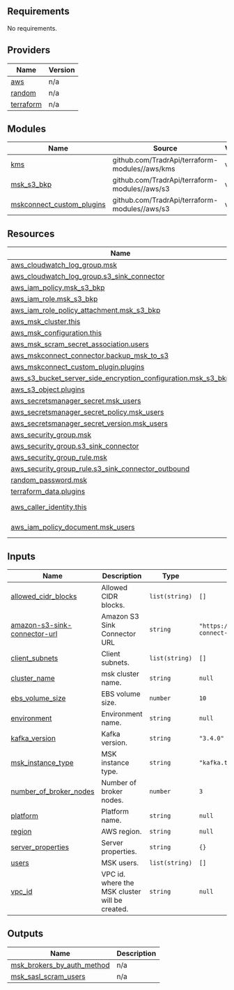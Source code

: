 <!-- BEGIN_TF_DOCS -->
## Requirements

No requirements.

## Providers

| Name | Version |
|------|---------|
| <a name="provider_aws"></a> [aws](#provider\_aws) | n/a |
| <a name="provider_random"></a> [random](#provider\_random) | n/a |
| <a name="provider_terraform"></a> [terraform](#provider\_terraform) | n/a |

## Modules

| Name | Source | Version |
|------|--------|---------|
| <a name="module_kms"></a> [kms](#module\_kms) | github.com/TradrApi/terraform-modules//aws/kms | v1 |
| <a name="module_msk_s3_bkp"></a> [msk\_s3\_bkp](#module\_msk\_s3\_bkp) | github.com/TradrApi/terraform-modules//aws/s3 | v1 |
| <a name="module_mskconnect_custom_plugins"></a> [mskconnect\_custom\_plugins](#module\_mskconnect\_custom\_plugins) | github.com/TradrApi/terraform-modules//aws/s3 | v1 |

## Resources

| Name | Type |
|------|------|
| [aws_cloudwatch_log_group.msk](https://registry.terraform.io/providers/hashicorp/aws/latest/docs/resources/cloudwatch_log_group) | resource |
| [aws_cloudwatch_log_group.s3_sink_connector](https://registry.terraform.io/providers/hashicorp/aws/latest/docs/resources/cloudwatch_log_group) | resource |
| [aws_iam_policy.msk_s3_bkp](https://registry.terraform.io/providers/hashicorp/aws/latest/docs/resources/iam_policy) | resource |
| [aws_iam_role.msk_s3_bkp](https://registry.terraform.io/providers/hashicorp/aws/latest/docs/resources/iam_role) | resource |
| [aws_iam_role_policy_attachment.msk_s3_bkp](https://registry.terraform.io/providers/hashicorp/aws/latest/docs/resources/iam_role_policy_attachment) | resource |
| [aws_msk_cluster.this](https://registry.terraform.io/providers/hashicorp/aws/latest/docs/resources/msk_cluster) | resource |
| [aws_msk_configuration.this](https://registry.terraform.io/providers/hashicorp/aws/latest/docs/resources/msk_configuration) | resource |
| [aws_msk_scram_secret_association.users](https://registry.terraform.io/providers/hashicorp/aws/latest/docs/resources/msk_scram_secret_association) | resource |
| [aws_mskconnect_connector.backup_msk_to_s3](https://registry.terraform.io/providers/hashicorp/aws/latest/docs/resources/mskconnect_connector) | resource |
| [aws_mskconnect_custom_plugin.plugins](https://registry.terraform.io/providers/hashicorp/aws/latest/docs/resources/mskconnect_custom_plugin) | resource |
| [aws_s3_bucket_server_side_encryption_configuration.msk_s3_bkp](https://registry.terraform.io/providers/hashicorp/aws/latest/docs/resources/s3_bucket_server_side_encryption_configuration) | resource |
| [aws_s3_object.plugins](https://registry.terraform.io/providers/hashicorp/aws/latest/docs/resources/s3_object) | resource |
| [aws_secretsmanager_secret.msk_users](https://registry.terraform.io/providers/hashicorp/aws/latest/docs/resources/secretsmanager_secret) | resource |
| [aws_secretsmanager_secret_policy.msk_users](https://registry.terraform.io/providers/hashicorp/aws/latest/docs/resources/secretsmanager_secret_policy) | resource |
| [aws_secretsmanager_secret_version.msk_users](https://registry.terraform.io/providers/hashicorp/aws/latest/docs/resources/secretsmanager_secret_version) | resource |
| [aws_security_group.msk](https://registry.terraform.io/providers/hashicorp/aws/latest/docs/resources/security_group) | resource |
| [aws_security_group.s3_sink_connector](https://registry.terraform.io/providers/hashicorp/aws/latest/docs/resources/security_group) | resource |
| [aws_security_group_rule.msk](https://registry.terraform.io/providers/hashicorp/aws/latest/docs/resources/security_group_rule) | resource |
| [aws_security_group_rule.s3_sink_connector_outbound](https://registry.terraform.io/providers/hashicorp/aws/latest/docs/resources/security_group_rule) | resource |
| [random_password.msk](https://registry.terraform.io/providers/hashicorp/random/latest/docs/resources/password) | resource |
| [terraform_data.plugins](https://registry.terraform.io/providers/hashicorp/terraform/latest/docs/resources/data) | resource |
| [aws_caller_identity.this](https://registry.terraform.io/providers/hashicorp/aws/latest/docs/data-sources/caller_identity) | data source |
| [aws_iam_policy_document.msk_users](https://registry.terraform.io/providers/hashicorp/aws/latest/docs/data-sources/iam_policy_document) | data source |

## Inputs

| Name | Description | Type | Default | Required |
|------|-------------|------|---------|:--------:|
| <a name="input_allowed_cidr_blocks"></a> [allowed\_cidr\_blocks](#input\_allowed\_cidr\_blocks) | Allowed CIDR blocks. | `list(string)` | `[]` | no |
| <a name="input_amazon-s3-sink-connector-url"></a> [amazon-s3-sink-connector-url](#input\_amazon-s3-sink-connector-url) | Amazon S3 Sink Connector URL | `string` | `"https://d2p6pa21dvn84.cloudfront.net/api/plugins/confluentinc/kafka-connect-s3/versions/10.5.2/confluentinc-kafka-connect-s3-10.5.2.zip"` | no |
| <a name="input_client_subnets"></a> [client\_subnets](#input\_client\_subnets) | Client subnets. | `list(string)` | `[]` | no |
| <a name="input_cluster_name"></a> [cluster\_name](#input\_cluster\_name) | msk cluster name. | `string` | `null` | no |
| <a name="input_ebs_volume_size"></a> [ebs\_volume\_size](#input\_ebs\_volume\_size) | EBS volume size. | `number` | `10` | no |
| <a name="input_environment"></a> [environment](#input\_environment) | Environment name. | `string` | `null` | no |
| <a name="input_kafka_version"></a> [kafka\_version](#input\_kafka\_version) | Kafka version. | `string` | `"3.4.0"` | no |
| <a name="input_msk_instance_type"></a> [msk\_instance\_type](#input\_msk\_instance\_type) | MSK instance type. | `string` | `"kafka.t3.small"` | no |
| <a name="input_number_of_broker_nodes"></a> [number\_of\_broker\_nodes](#input\_number\_of\_broker\_nodes) | Number of broker nodes. | `number` | `3` | no |
| <a name="input_platform"></a> [platform](#input\_platform) | Platform name. | `string` | `null` | no |
| <a name="input_region"></a> [region](#input\_region) | AWS region. | `string` | `null` | no |
| <a name="input_server_properties"></a> [server\_properties](#input\_server\_properties) | Server properties. | `string` | `{}` | no |
| <a name="input_users"></a> [users](#input\_users) | MSK users. | `list(string)` | `[]` | no |
| <a name="input_vpc_id"></a> [vpc\_id](#input\_vpc\_id) | VPC id. where the MSK cluster will be created. | `string` | `null` | no |

## Outputs

| Name | Description |
|------|-------------|
| <a name="output_msk_brokers_by_auth_method"></a> [msk\_brokers\_by\_auth\_method](#output\_msk\_brokers\_by\_auth\_method) | n/a |
| <a name="output_msk_sasl_scram_users"></a> [msk\_sasl\_scram\_users](#output\_msk\_sasl\_scram\_users) | n/a |
<!-- END_TF_DOCS -->

